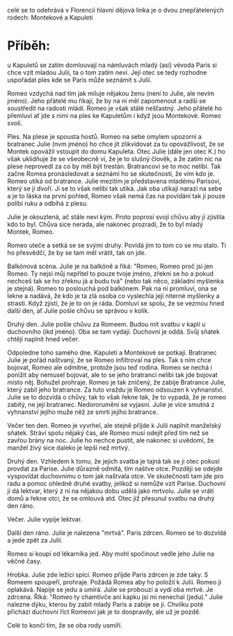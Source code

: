 celé se to odehrává v Florencii
hlavní dějová linka je o dvou znepřátelených rodech: Montekové a Kapuleti


# Příběh:
u Kapuletů se zatím domlouvají na námluvách mladý (asi) vévoda Paris si chce vzít mladou Julii, ta o tom zatím neví. Její otec se tedy rozhodne uspořádat ples kde se Paris může seznámit s Julií. 

Romeo vzdychá nad tím jak miluje nějakou ženu (není to Julie, ale nevím jméno). Jeho přátelé mu říkají, že by na ní měl zapomenout a radši se soustředit na radosti mládí. Romeo je však stálé nešťastný. Jeho přátelé ho přemluví ať jde s nimi na ples ke Kapuletům i když jsou Montekové. Romeo svolí.

Ples. Na plese je spousta hostů. Romeo na sebe omylem upozorní a bratranec Julie (nvm jméno) ho chce jít zlikvidovat za tu opovážlivost, že se Montek opovážil vstoupit do domu Kapuleta. Otec Julie (dále jen otec K.) ho však uklidňuje že se všeobecně ví, že je to slušný člověk, a že zatím nic na plese neprovedl za co by měl být trestán. Bratrancovi se to moc nelíbí. Tak začne Romea pronásledovat a seznámí ho se skutečností, že vím kdo je. Romeo utíká od bratrance. 
Julie mezitím je představena mladému Parisovi, který se jí dvoří. Jí se to však nelíbí tak utíká. 
Jak oba utíkají narazí na sebe a je to láska na první pohled, Romeo však nemá čas na povídání tak jí pouze políbí ruku a odbíhá z plesu.

Julie je okouzlená, ač stále neví kým. Proto poprosí svojí chůvu aby jí zjistila kdo to byl. Chůva sice nerada, ale nakonec prozradí, že to byl mladý Montek, Romeo.

Romeo uteče a setká se se svými druhy. Povídá jim to tom co se mu stalo. Ti ho přesvědčí, že by se tam měl vrátit, tak on jde. 

Balkónová scéna. Julie je na balkóně a říká: "Romeo, Romeo proč jsi jen Romeo. Ty nejsi můj nepřítel to pouze tvoje jméno, zřekni se ho a pokud nechceš tak se ho zřeknu já a budu tvá" (nebo tak něco, základní myšlenka je stejná). Romeo to poslouchá pod balkónem. Pak na ni promluví, ona se lekne a nadává, že kdo je ta zlá osoba co vyslechla její niterné myšlenky a strasti. Když zjistí, že je to on je ráda. Domluví se spolu, že se vezmou hned další den, ať Julie pošle chůvu se správou v kolik.

Druhý den. Julie pošle chůvu za Romeem. Budou mít svatbu v kapli u duchovního (ikd jméno). Oba se tam vydají. Duchovní je oddá. Svůj sňatek chtějí naplnit hned večer.

Odpoledne toho samého dne. Kapuleti a Montekové se potkají. Bratranec Julie je pořád naštvaný, že se Romeo infiltroval na ples. Tak s ním chce bojovat, Romeo ale odmítne, protože jsou teď rodina. Romeo se nechá i ponížit aby nemusel bojovat, ale to se jeho bratranci nelíbí tak jde bojovat místo něj. Bohužel prohraje. Romeo je tak zničený, že zabije Bratrance Julie, který zabil jeho bratrance. Za tuto vraždu je Romeo odsouzen k vyhnanství. 
Julie se to dozvídá o chůvy, tak to však řekne tak, že to vypadá, že je romeo zabitý, ne její bratranec. Nedororumění se vyjasní. Julie je více smutná z vyhnanství jejího muže něž ze smrti jejího bratrance.


Večer ten den. Romeo je vyvrhel, ale stejně příjde  k Julii naplnit manželský sňatek. Stráví spolu nějaký čas, ale Romeo musí odejít před tím než se zavřou brány na noc. Julie ho nechce pustit, ale nakonec si uvědomí, že manžel živý sice daleko je lepší než mrtvý.

Druhý den. Vzhledem k tomu, že jejich svatba je tajná tak se ji otec pokusí provdat za Parise. Julie důrazně odmítá, tím naštve otce. Později se odejde vyspovídat duchovnímu o tom jak naštvala otce. Ve skutečnosti tam jde pro radu a pomoc ohledně druhé svatby, jelikož si nemůže vzít Parise. Duchovní jí dá lektvar, který z ní na nějakou dobu udělá jako mrtvolu. Julie se vrátí domů a řekne otci, že se omlouvá atd. Otec již přesunul svatbu na druhý den ráno.

Večer. Julie vypije lektvar.

Další den ráno. Julie je nalezena "mrtvá". Paris zdrcen. Romeo se to dozvídá a jede zpět za Julií.

Romeo si koupí od lékarníka jed. Aby mohl spočinout vedle jeho Julie na věčné časy.

Hrobka. Julie zde ležící spící. Romeo příjde Paris zdrcen je zde taky. S Romeem spoupeří, prohraje. Požádá Romea aby ho položil k Julii. Romeo ji oplakává. Napije se jedu a umírá. Julie se probouzí a vydí oba mrtvé. Je zdrcena. Říká: "Romeo ty chamtivče ani kapku jsi mi nenechal (jedu)." Julie nalezne dýku, kterou by zabit mladý Paris a zabije se jí. Chvilku poté přichází duchovní říct Romeovi jak je to doopravdy, ale už je pozdě.

Celé to končí tím, že se oba rody usmíří.
